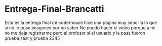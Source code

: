 
# Entrega-Final-Brancatti
Esta es la entrega final de coderhouse
hice una página muy sencilla lo que si no le puse imagenes por no saber
No puedo hacer el video porque a mi no me deja registrarme pero al profesor si 
el usuario y la pass fueron prueba_test y prueba 2345
